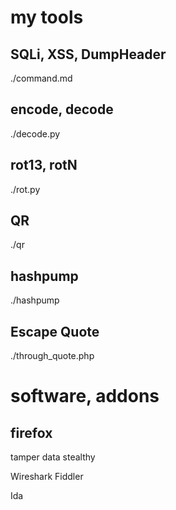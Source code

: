 # my tools
## SQLi, XSS, DumpHeader
./command.md

## encode, decode
./decode.py

## rot13, rotN
./rot.py

## QR
./qr

## hashpump
./hashpump

## Escape Quote
./through_quote.php

# software, addons
## firefox
tamper data
stealthy

Wireshark
Fiddler

Ida
